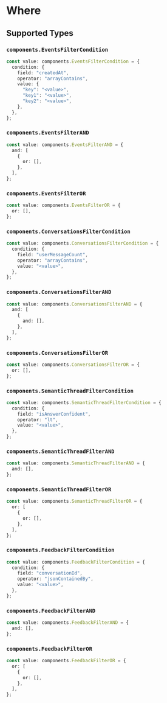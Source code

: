 # Where


## Supported Types

### `components.EventsFilterCondition`

```typescript
const value: components.EventsFilterCondition = {
  condition: {
    field: "createdAt",
    operator: "arrayContains",
    value: {
      "key": "<value>",
      "key1": "<value>",
      "key2": "<value>",
    },
  },
};
```

### `components.EventsFilterAND`

```typescript
const value: components.EventsFilterAND = {
  and: [
    {
      or: [],
    },
  ],
};
```

### `components.EventsFilterOR`

```typescript
const value: components.EventsFilterOR = {
  or: [],
};
```

### `components.ConversationsFilterCondition`

```typescript
const value: components.ConversationsFilterCondition = {
  condition: {
    field: "userMessageCount",
    operator: "arrayContains",
    value: "<value>",
  },
};
```

### `components.ConversationsFilterAND`

```typescript
const value: components.ConversationsFilterAND = {
  and: [
    {
      and: [],
    },
  ],
};
```

### `components.ConversationsFilterOR`

```typescript
const value: components.ConversationsFilterOR = {
  or: [],
};
```

### `components.SemanticThreadFilterCondition`

```typescript
const value: components.SemanticThreadFilterCondition = {
  condition: {
    field: "isAnswerConfident",
    operator: "lt",
    value: "<value>",
  },
};
```

### `components.SemanticThreadFilterAND`

```typescript
const value: components.SemanticThreadFilterAND = {
  and: [],
};
```

### `components.SemanticThreadFilterOR`

```typescript
const value: components.SemanticThreadFilterOR = {
  or: [
    {
      or: [],
    },
  ],
};
```

### `components.FeedbackFilterCondition`

```typescript
const value: components.FeedbackFilterCondition = {
  condition: {
    field: "conversationId",
    operator: "jsonContainedBy",
    value: "<value>",
  },
};
```

### `components.FeedbackFilterAND`

```typescript
const value: components.FeedbackFilterAND = {
  and: [],
};
```

### `components.FeedbackFilterOR`

```typescript
const value: components.FeedbackFilterOR = {
  or: [
    {
      or: [],
    },
  ],
};
```

